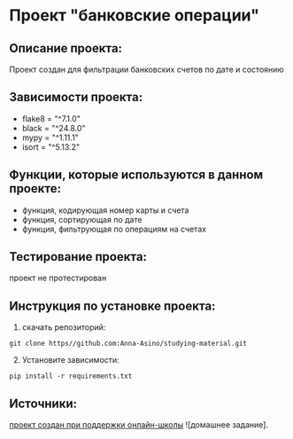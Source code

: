 # Проект "банковские операции"

## Описание проекта:

Проект создан для фильтрации банковских счетов по дате и состоянию

## Зависимости проекта:

- flake8 = "^7.1.0"
- black = "^24.8.0"
- mypy = "^1.11.1"
- isort = "^5.13.2"

## Функции, которые используются в данном проекте:

- функция, кодирующая номер карты и счета
- функция, сортирующая по дате
- функция, фильтрующая по операциям на счетах

## Тестирование проекта:

проект не протестирован

## Инструкция по установке проекта:

1. скачать репозиторий:
```
git clone https//github.com:Anna-Asino/studying-material.git
```

2. Установите зависимости:
 
```
pip install -r requirements.txt
```

## Источники:
[проект создан при поддержки онлайн-школы](skypro@skyehg.ru) ![домашнее задание].




